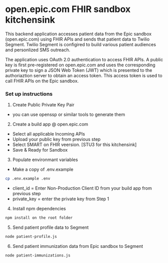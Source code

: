 # open.epic.com FHIR sandbox kitchensink


This backend application accesses patient data from the Epic sandbox (open.epic.com) using FHIR APIs and sends that patient data to Twilio Segment. Twilio Segment is configired to build various patient audiences and personlized SMS outreach. 

The application uses OAuth 2.0 authentication to access FHIR APIs.  A public key is first pre-registered on open.epic.com and uses the corresponding private key to sign a JSON Web Token (JWT) which is presented to the authoriaztion server to obtain an access token. This access token is used to call FHIR APIs on the Epic sandbox.

### Set up instructions
1. Create Public Private Key Pair
* you can use openssp or similar tools to generate them

2. Create a build app @ open.epic.com
* Select all applicable Incoming APIs
* Upload your public key from previous step
* Select SMART on FHIR veersion. [STU3 for this kitchensink]
* Save & Ready for Sandbox

3. Populate environmant variables 
* Make a copy of .env.example 
```bash
cp .env.example .env
```
* client_id = Enter Non-Production Client ID from your build app from previous step
* private_key = enter the private key from Step 1

4. Install npm dependencies

```bash
npm install on the root folder
```

5. Send patient profile data to Segment

```bash
node patient-profile.js
```

6. Send patient immunization data from Epic sandbox to Segment

```bash
node patient-immunizations.js
```
